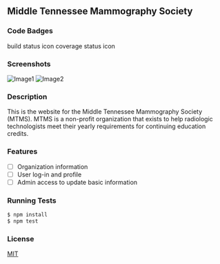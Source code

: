 ## Middle Tennessee Mammography Society
### Code Badges
build status icon
coverage status icon

### Screenshots
![Image1](https://raw.githubusercontent.com/nss-cohort-2014-06-07/express-template/master/docs/screenshots/one.jpg)
![Image2](https://raw.githubusercontent.com/nss-cohort-2014-06-07/express-template/master/docs/screenshots/two.jpg)

### Description
This is the website for the Middle Tennessee Mammography Society (MTMS). MTMS is a non-profit organization that exists to help radiologic technologists meet their yearly requirements for continuing education credits.

### Features
- [ ] Organization information
- [ ] User log-in and profile
- [ ] Admin access to update basic information

### Running Tests
```bash
$ npm install
$ npm test
```
### License
[MIT](LICENSE)

